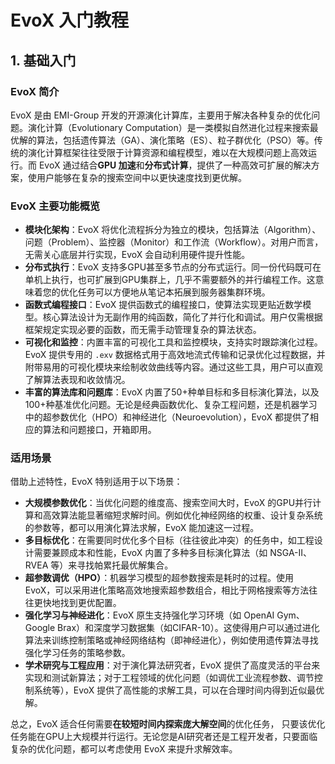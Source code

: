 # EvoX 入门教程

## 1. 基础入门

### EvoX 简介

EvoX 是由 EMI-Group 开发的开源演化计算库，主要用于解决各种复杂的优化问题。演化计算（Evolutionary Computation）是一类模拟自然进化过程来搜索最优解的算法，包括遗传算法（GA）、演化策略（ES）、粒子群优化（PSO）等。传统的演化计算框架往往受限于计算资源和编程模型，难以在大规模问题上高效运行。而 EvoX 通过结合**GPU 加速**和**分布式计算**，提供了一种高效可扩展的解决方案，使用户能够在复杂的搜索空间中以更快速度找到更优解。

### EvoX 主要功能概览

- **模块化架构**：EvoX 将优化流程拆分为独立的模块，包括算法（Algorithm）、问题（Problem）、监控器（Monitor）和工作流（Workflow）。对用户而言，无需关心底层并行实现，EvoX 会自动利用硬件提升性能。
- **分布式执行**：EvoX 支持多GPU甚至多节点的分布式运行。同一份代码既可在单机上执行，也可扩展到GPU集群上，几乎不需要额外的并行编程工作。这意味着您的优化任务可以方便地从笔记本拓展到服务器集群环境。
- **函数式编程接口**：EvoX 提供函数式的编程接口，使算法实现更贴近数学模型。核心算法设计为无副作用的纯函数，简化了并行化和调试。用户仅需根据框架规定实现必要的函数，而无需手动管理复杂的算法状态。
- **可视化和监控**：内置丰富的可视化工具和监控模块，支持实时跟踪演化过程。EvoX 提供专用的 `.exv` 数据格式用于高效地流式传输和记录优化过程数据，并附带易用的可视化模块来绘制收敛曲线等内容。通过这些工具，用户可以直观了解算法表现和收敛情况。
- **丰富的算法库和问题库**：EvoX 内置了50+种单目标和多目标演化算法，以及100+种基准优化问题。无论是经典函数优化、复杂工程问题，还是机器学习中的超参数优化（HPO）和神经进化（Neuroevolution），EvoX 都提供了相应的算法和问题接口，开箱即用。

### 适用场景

借助上述特性，EvoX 特别适用于以下场景：

- **大规模参数优化**：当优化问题的维度高、搜索空间大时，EvoX 的GPU并行计算和高效算法能显著缩短求解时间。例如优化神经网络的权重、设计复杂系统的参数等，都可以用演化算法求解，EvoX 能加速这一过程。
- **多目标优化**：在需要同时优化多个目标（往往彼此冲突）的任务中，如工程设计需要兼顾成本和性能，EvoX 内置了多种多目标演化算法（如 NSGA-II、RVEA 等）来寻找帕累托最优解集合。
- **超参数调优（HPO）**：机器学习模型的超参数搜索是耗时的过程。使用 EvoX，可以采用进化策略高效地搜索超参数组合，相比于网格搜索等方法往往更快地找到更优配置。
- **强化学习与神经进化**：EvoX 原生支持强化学习环境（如 OpenAI Gym、Google Brax）和深度学习数据集（如CIFAR-10）。这使得用户可以通过进化算法来训练控制策略或神经网络结构（即神经进化），例如使用遗传算法寻找强化学习任务的策略参数。
- **学术研究与工程应用**：对于演化算法研究者，EvoX 提供了高度灵活的平台来实现和测试新算法；对于工程领域的优化问题（如调优工业流程参数、调节控制系统等），EvoX 提供了高性能的求解工具，可以在合理时间内得到近似最优解。

总之，EvoX 适合任何需要**在较短时间内探索庞大解空间**的优化任务， 只要该优化任务能在GPU上大规模并行运行。无论您是AI研究者还是工程开发者，只要面临复杂的优化问题，都可以考虑使用 EvoX 来提升求解效率。
